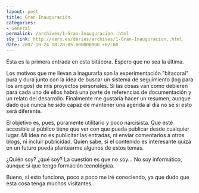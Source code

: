 ```yaml
---
layout: post
title: Gran Inauguración.
categories:
- General
permalink: /archives/1-Gran-Inauguracion..html
s9y_link: http://xarx.es/deries/archives/1-Gran-Inauguracion..html
date: 2007-10-24 18:20:05.000000000 +02:00
---
```

Ésta es la primera entrada en esta bitácora. Espero que no sea la última.


Los motivos que me llevan a inagurarla son la experimentación &quot;bitacoral&quot; pura y dura junto con la idea de buscar un sistema de seguimiento (log para los amigos) de mis proyectos personales. Si las cosas van como debieren para cada uno de ellos habrá una parte de referencias de documentación y un relato del desarrollo. Finalmente me gustaría hacer un resumen, aunque dado que nunca he sido capaz de mantener una agenda al día no se si esto será diferente.

El objetivo es, pues, puramente utilitario y poco narcisista. Que esté accesible al público tiene que ver con que pueda publicar desde cualquier lugar. Mi idea no es publicitar las entradas, ni enviar comentarios a otros blogs, ni incluir publicidad. Quien sabe, si el contenido es interesante quizá en un futuro pueda plantearme algunos de estos temas.

&iquest;Quién soy? &iquest;qué soy? La cuestión es que no soy... No soy informático, aunque si que tengo formación tecnológica.

Bueno, si esto funciona, poco a poco me iré conociendo, ya que dudo que esta cosa tenga muchos visitantes...
